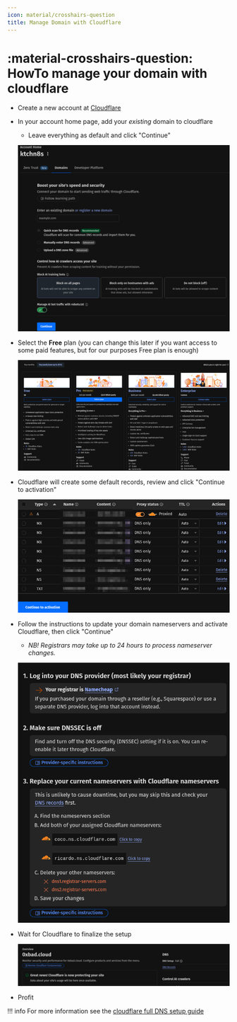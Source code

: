 ```yaml
---
icon: material/crosshairs-question
title: Manage Domain with Cloudflare
---
```


# :material-crosshairs-question: HowTo manage your domain with cloudflare

- Create a new account at [Cloudflare](https://www.cloudflare.com/)

- In your account home page, add your _existing_ domain to cloudflare
    - Leave everything as default and click "Continue"

    ![image](../assets/images/guides/461456939-b544ae1f-3df9-4329-9ad0-ffe974f125ad.png)

- Select the **Free** plan (you can change this later if you want access to some paid features, but for our purposes Free plan is enough)

    ![image](../assets/images/guides/461458567-65e8bb5b-e2f0-44a1-97a4-a46dc4602825.png)

- Cloudflare will create some default records, review and click "Continue to activation"

    ![image](../assets/images/guides/461460276-a4d52bcd-5897-4516-889b-90a84ec26bb8.png)

- Follow the instructions to update your domain nameservers and activate Cloudflare, then click "Continue"
    - _NB! Registrars may take up to 24 hours to process nameserver changes._

    ![image](../assets/images/guides/461460580-cb6bb018-3e96-4074-947f-37f1195ed33d.png)

- Wait for Cloudflare to finalize the setup

    ![image](../assets/images/guides/461462924-e659d692-5d3c-4259-88b1-8b6dbc0c1c04.png)

- Profit

!!! info
    For more information see the [cloudflare full DNS setup guide](https://developers.cloudflare.com/dns/zone-setups/full-setup/setup/)
